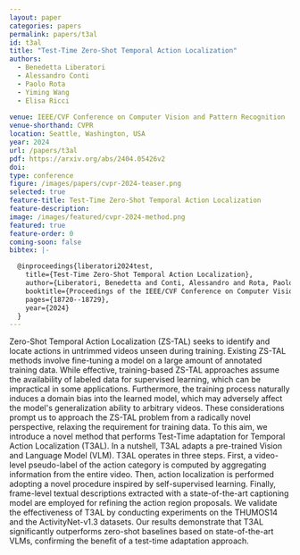 ```yaml
---
layout: paper
categories: papers
permalink: papers/t3al
id: t3al
title: "Test-Time Zero-Shot Temporal Action Localization"
authors: 
  - Benedetta Liberatori
  - Alessandro Conti 
  - Paolo Rota
  - Yiming Wang
  - Elisa Ricci
  
venue: IEEE/CVF Conference on Computer Vision and Pattern Recognition
venue-shorthand: CVPR
location: Seattle, Washington, USA
year: 2024
url: /papers/t3al
pdf: https://arxiv.org/abs/2404.05426v2
doi: 
type: conference
figure: /images/papers/cvpr-2024-teaser.png
selected: true
feature-title: Test-Time Zero-Shot Temporal Action Localization
feature-description: 
image: /images/featured/cvpr-2024-method.png
featured: true
feature-order: 0
coming-soon: false
bibtex: |-

  @inproceedings{liberatori2024test,
    title={Test-Time Zero-Shot Temporal Action Localization},
    author={Liberatori, Benedetta and Conti, Alessandro and Rota, Paolo and Wang, Yiming and Ricci, Elisa},
    booktitle={Proceedings of the IEEE/CVF Conference on Computer Vision and Pattern Recognition},
    pages={18720--18729},
    year={2024}
  }
---
```


Zero-Shot Temporal Action Localization (ZS-TAL) seeks to identify and locate actions in untrimmed videos unseen during training. Existing ZS-TAL methods involve fine-tuning a model on a large amount of annotated training data. While effective, training-based ZS-TAL approaches assume the availability of labeled data for supervised learning, which can be impractical in some applications. Furthermore, the training process naturally induces a domain bias into the learned model, which may adversely affect the model's generalization ability to arbitrary videos. These considerations prompt us to approach the ZS-TAL problem from a radically novel perspective, relaxing the requirement for training data. To this aim, we introduce a novel method that performs Test-Time adaptation for Temporal Action Localization (T3AL). In a nutshell, T3AL adapts a pre-trained Vision and Language Model (VLM). T3AL operates in three steps. First, a video-level pseudo-label of the action category is computed by aggregating information from the entire video. Then, action localization is performed adopting a novel procedure inspired by self-supervised learning. Finally, frame-level textual descriptions extracted with a state-of-the-art captioning model are employed for refining the action region proposals. We validate the effectiveness of T3AL by conducting experiments on the THUMOS14 and the ActivityNet-v1.3 datasets. Our results demonstrate that T3AL significantly outperforms zero-shot baselines based on state-of-the-art VLMs, confirming the benefit of a test-time adaptation approach.